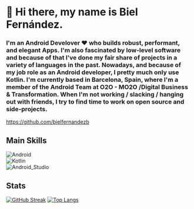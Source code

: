 # 👋 Hi there, my name is Biel Fernández.

### I'm an Android Develover ❤️ who builds robust, performant, and elegant Apps. I'm also fascinated by low-level software and because of that I've done my fair share of projects in a variety of languages in the past. Nowadays, and because of my job role as an Android developer, I pretty much only use Kotlin. I'm currently based in Barcelona, Spain, where I'm a member of the Android Team at O2O - MO2O /Digital Business & Transformation. When I'm not working / slacking / hanging out with friends, I try to find time to work on open source and side-projects.

https://github.com/bielfernandezb

## Main Skills
![Android](https://img.shields.io/badge/Android-3DDC84?style=for-the-badge&logo=android&logoColor=white&labelColor=101010)</br>
![Kotlin](https://img.shields.io/badge/Kotlin-0095D5?style=for-the-badge&logo=kotlin&logoColor=white&labelColor=101010)</br>
![Android_Studio](https://img.shields.io/badge/Android_Studio-3DDC84?style=for-the-badge&logo=android-studio&logoColor=white&labelColor=101010)</br>

## Stats
[![GitHub Streak](http://github-readme-streak-stats.herokuapp.com?user=bielfernandezb&theme=dark&background=000000)](https://git.io/streak-stats)
[![Top Langs](https://github-readme-stats.vercel.app/api/top-langs/?username=bielfernandezb&layout=compact&theme=vision-friendly-dark)](https://github.com/anuraghazra/github-readme-stats)

